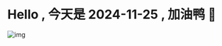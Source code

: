 
# Hello , 今天是 2024-11-25 , 加油鸭 🤭

![img](https://v1.jinrishici.com/all.svg?font-size=18&spacing=4)

